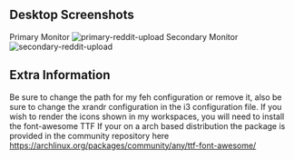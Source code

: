 ## Desktop Screenshots
Primary Monitor
![primary-reddit-upload](https://user-images.githubusercontent.com/74705524/104677232-0fdbd080-56b7-11eb-8e80-b77ab982fffd.png)
Secondary Monitor
![secondary-reddit-upload](https://user-images.githubusercontent.com/74705524/104677303-300b8f80-56b7-11eb-9b00-ca8839650c65.png)


## Extra Information
Be sure to change the path for my feh configuration or remove it, also be sure to change the xrandr configuration in the i3 configuration file.
If you wish to render the icons shown in my workspaces, you will need to install the font-awesome TTF
If your on a arch based distribution the package is provided in the community repository here 
https://archlinux.org/packages/community/any/ttf-font-awesome/

